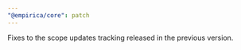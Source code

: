 ```yaml
---
"@empirica/core": patch
---
```


Fixes to the scope updates tracking released in the previous version.
